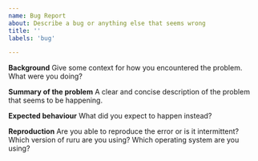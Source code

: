```yaml
---
name: Bug Report
about: Describe a bug or anything else that seems wrong
title: ''
labels: 'bug'

---
```


**Background**
Give some context for how you encountered the problem. What were you doing?

**Summary of the problem**
A clear and concise description of the problem that seems to be happening.

**Expected behaviour**
What did you expect to happen instead?

**Reproduction**
Are you able to reproduce the error or is it intermittent? Which version of ruru
are you using? Which operating system are you using?
